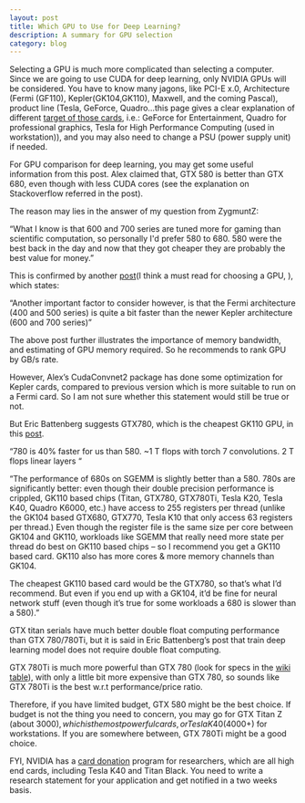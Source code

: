 ```yaml
---
layout: post
title: Which GPU to Use for Deep Learning?
description: A summary for GPU selection 
category: blog
---
```

Selecting a GPU is much more complicated than selecting a computer. Since we are going to use CUDA for deep learning, only NVIDIA GPUs will be considered. You have to know many jagons, like PCI-E x.0, Architecture (Fermi (GF110), Kepler(GK104,GK110), Maxwell, and the coming Pascal), product line (Tesla, GeForce, Quadro…this page gives a clear explanation of different [target of those cards][tar], i.e.: GeForce for Entertainment, Quadro for professional graphics, Tesla for High Performance Computing (used in workstation)), and you may also need to change a PSU (power supply unit) if needed.

For GPU comparison for deep learning, you may get some useful information from this post. Alex claimed that, GTX 580 is better than GTX 680, even though with less CUDA cores (see the explanation on Stackoverflow referred in the post).

The reason may lies in the answer of my question from ZygmuntZ:

“What I know is that 600 and 700 series are tuned more for gaming than scientific computation, so personally I'd prefer 580 to 680. 580 were the best back in the day and now that they got cheaper they are probably the best value for money.”

This is confirmed by another [post][must](I think a must read for choosing a GPU, ), which states:

“Another important factor to consider however, is that the Fermi architecture (400 and 500 series) is quite a bit faster than the newer Kepler architecture (600 and 700 series)”

The above post further illustrates the importance of memory bandwidth, and estimating of GPU memory required. So he recommends to rank GPU by GB/s rate.

However, Alex’s CudaConvnet2 package has done some optimization for Kepler cards, compared to previous version which is more suitable to run on a Fermi card. So I am not sure whether this statement would still be true or not.

But Eric Battenberg suggests GTX780, which is the cheapest GK110 GPU, in this [post][Eric].

“780 is 40% faster for us than 580. ~1 T flops with torch 7 convolutions. 2 T flops linear layers “

“The performance of 680s on SGEMM is slightly better than a 580. 780s are significantly better: even though their double precision performance is crippled, GK110 based chips (Titan, GTX780, GTX780Ti, Tesla K20, Tesla K40, Quadro K6000, etc.) have access to 255 registers per thread (unlike the GK104 based GTX680, GTX770, Tesla K10 that only access 63 registers per thread.) Even though the register file is the same size per core between GK104 and GK110, workloads like SGEMM that really need more state per thread do best on GK110 based chips – so I recommend you get a GK110 based card. GK110 also has more cores & more memory channels than GK104.

The cheapest GK110 based card would be the GTX780, so that’s what I’d recommend. But even if you end up with a GK104, it’d be fine for neural network stuff (even though it’s true for some workloads a 680 is slower than a 580).”

GTX titan serials have much better double float computing performance than GTX 780/780Ti, but it is said in Eric Battenberg’s post that train deep learning model does not require double float computing.

GTX 780Ti is much more powerful than GTX 780 (look for specs in the [wiki table][wiki]), with only a little bit more expensive than GTX 780, so sounds like GTX 780Ti is the best w.r.t performance/price ratio.

Therefore, if you have limited budget, GTX 580 might be the best choice. If budget is not the thing you need to concern, you may go for GTX Titan Z (about 3000$), which is the most powerful cards, or Tesla K40 (4000+$) for workstations. If you are somewhere between, GTX 780Ti might be a good choice.

FYI, NVIDIA has a [card donation][NV] program for researchers, which are all high end cards, including Tesla K40 and Titan Black. You need to write a research statement for your application and get notified in a two weeks basis.

[tar]: http://docs.nvidia.com/cuda/cuda-c-programming-guide/#axzz3AI18t18Z
[must]: http://timdettmers.wordpress.com/2014/08/14/which-gpu-for-deep-learning/
[Eric]: https://plus.google.com/+EricBattenberg/posts/aP345mwuPZy
[wiki]: http://www.wikiwand.com/en/GeForce_700_series#GeForce_700_.287xx.29_series
[NV]: https://registration.nvidia.com/ahr.aspx
